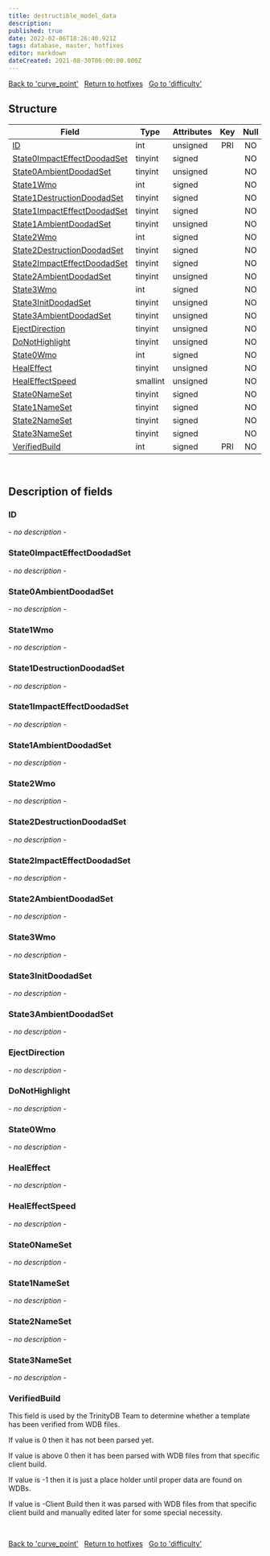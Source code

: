 ```yaml
---
title: destructible_model_data
description: 
published: true
date: 2022-02-06T18:26:40.921Z
tags: database, master, hotfixes
editor: markdown
dateCreated: 2021-08-30T06:00:00.000Z
---
```


<a href="https://trinitycore.info/en/database/master/hotfixes/curve_point" class="mt-5 v-btn v-btn--depressed v-btn--flat v-btn--outlined theme--light v-size--default darkblue--text text--lighten-3"><span class="v-btn__content"><i aria-hidden="true" class="v-icon notranslate v-icon--left mdi mdi-arrow-left theme--light"></i><span>Back to 'curve_point'</span></span></a>&nbsp;&nbsp;&nbsp;<a href="https://trinitycore.info/en/database/master/hotfixes/home" class="mt-5 v-btn v-btn--depressed v-btn--flat v-btn--outlined theme--light v-size--default darkblue--text text--lighten-3"><span class="v-btn__content"><i aria-hidden="true" class="v-icon notranslate v-icon--left mdi mdi-home-outline theme--light"></i><span>Return to hotfixes</span></span></a>&nbsp;&nbsp;&nbsp;<a href="https://trinitycore.info/en/database/master/hotfixes/difficulty" class="mt-5 v-btn v-btn--depressed v-btn--flat v-btn--outlined theme--light v-size--default darkblue--text text--lighten-3"><span class="v-btn__content"><span>Go to 'difficulty'</span><i aria-hidden="true" class="v-icon notranslate v-icon--right mdi mdi-arrow-right theme--light"></i></span></a>

## Structure

| Field | Type | Attributes | Key | Null | Default | Extra | Comment |
| --- | --- | --- | :---: | :---: | --- | --- | --- |
| [ID](#id) | int | unsigned | PRI | NO | 0 |  |  |
| [State0ImpactEffectDoodadSet](#state0impacteffectdoodadset) | tinyint | signed |  | NO | 0 |  |  |
| [State0AmbientDoodadSet](#state0ambientdoodadset) | tinyint | unsigned |  | NO | 0 |  |  |
| [State1Wmo](#state1wmo) | int | signed |  | NO | 0 |  |  |
| [State1DestructionDoodadSet](#state1destructiondoodadset) | tinyint | signed |  | NO | 0 |  |  |
| [State1ImpactEffectDoodadSet](#state1impacteffectdoodadset) | tinyint | signed |  | NO | 0 |  |  |
| [State1AmbientDoodadSet](#state1ambientdoodadset) | tinyint | unsigned |  | NO | 0 |  |  |
| [State2Wmo](#state2wmo) | int | signed |  | NO | 0 |  |  |
| [State2DestructionDoodadSet](#state2destructiondoodadset) | tinyint | signed |  | NO | 0 |  |  |
| [State2ImpactEffectDoodadSet](#state2impacteffectdoodadset) | tinyint | signed |  | NO | 0 |  |  |
| [State2AmbientDoodadSet](#state2ambientdoodadset) | tinyint | unsigned |  | NO | 0 |  |  |
| [State3Wmo](#state3wmo) | int | signed |  | NO | 0 |  |  |
| [State3InitDoodadSet](#state3initdoodadset) | tinyint | unsigned |  | NO | 0 |  |  |
| [State3AmbientDoodadSet](#state3ambientdoodadset) | tinyint | unsigned |  | NO | 0 |  |  |
| [EjectDirection](#ejectdirection) | tinyint | unsigned |  | NO | 0 |  |  |
| [DoNotHighlight](#donothighlight) | tinyint | unsigned |  | NO | 0 |  |  |
| [State0Wmo](#state0wmo) | int | signed |  | NO | 0 |  |  |
| [HealEffect](#healeffect) | tinyint | unsigned |  | NO | 0 |  |  |
| [HealEffectSpeed](#healeffectspeed) | smallint | unsigned |  | NO | 0 |  |  |
| [State0NameSet](#state0nameset) | tinyint | signed |  | NO | 0 |  |  |
| [State1NameSet](#state1nameset) | tinyint | signed |  | NO | 0 |  |  |
| [State2NameSet](#state2nameset) | tinyint | signed |  | NO | 0 |  |  |
| [State3NameSet](#state3nameset) | tinyint | signed |  | NO | 0 |  |  |
| [VerifiedBuild](#verifiedbuild) | int | signed | PRI | NO | 0 |  |  |
&nbsp;
## Description of fields

### ID
*- no description -*
&nbsp;

### State0ImpactEffectDoodadSet
*- no description -*
&nbsp;

### State0AmbientDoodadSet
*- no description -*
&nbsp;

### State1Wmo
*- no description -*
&nbsp;

### State1DestructionDoodadSet
*- no description -*
&nbsp;

### State1ImpactEffectDoodadSet
*- no description -*
&nbsp;

### State1AmbientDoodadSet
*- no description -*
&nbsp;

### State2Wmo
*- no description -*
&nbsp;

### State2DestructionDoodadSet
*- no description -*
&nbsp;

### State2ImpactEffectDoodadSet
*- no description -*
&nbsp;

### State2AmbientDoodadSet
*- no description -*
&nbsp;

### State3Wmo
*- no description -*
&nbsp;

### State3InitDoodadSet
*- no description -*
&nbsp;

### State3AmbientDoodadSet
*- no description -*
&nbsp;

### EjectDirection
*- no description -*
&nbsp;

### DoNotHighlight
*- no description -*
&nbsp;

### State0Wmo
*- no description -*
&nbsp;

### HealEffect
*- no description -*
&nbsp;

### HealEffectSpeed
*- no description -*
&nbsp;

### State0NameSet
*- no description -*
&nbsp;

### State1NameSet
*- no description -*
&nbsp;

### State2NameSet
*- no description -*
&nbsp;

### State3NameSet
*- no description -*
&nbsp;

### VerifiedBuild
This field is used by the TrinityDB Team to determine whether a template has been verified from WDB files.

If value is 0 then it has not been parsed yet.

If value is above 0 then it has been parsed with WDB files from that specific client build.

If value is -1 then it is just a place holder until proper data are found on WDBs.

If value is -Client Build then it was parsed with WDB files from that specific client build and manually edited later for some special necessity.

&nbsp;

<a href="https://trinitycore.info/en/database/master/hotfixes/curve_point" class="mt-5 v-btn v-btn--depressed v-btn--flat v-btn--outlined theme--light v-size--default darkblue--text text--lighten-3"><span class="v-btn__content"><i aria-hidden="true" class="v-icon notranslate v-icon--left mdi mdi-arrow-left theme--light"></i><span>Back to 'curve_point'</span></span></a>&nbsp;&nbsp;&nbsp;<a href="https://trinitycore.info/en/database/master/hotfixes/home" class="mt-5 v-btn v-btn--depressed v-btn--flat v-btn--outlined theme--light v-size--default darkblue--text text--lighten-3"><span class="v-btn__content"><i aria-hidden="true" class="v-icon notranslate v-icon--left mdi mdi-home-outline theme--light"></i><span>Return to hotfixes</span></span></a>&nbsp;&nbsp;&nbsp;<a href="https://trinitycore.info/en/database/master/hotfixes/difficulty" class="mt-5 v-btn v-btn--depressed v-btn--flat v-btn--outlined theme--light v-size--default darkblue--text text--lighten-3"><span class="v-btn__content"><span>Go to 'difficulty'</span><i aria-hidden="true" class="v-icon notranslate v-icon--right mdi mdi-arrow-right theme--light"></i></span></a>

